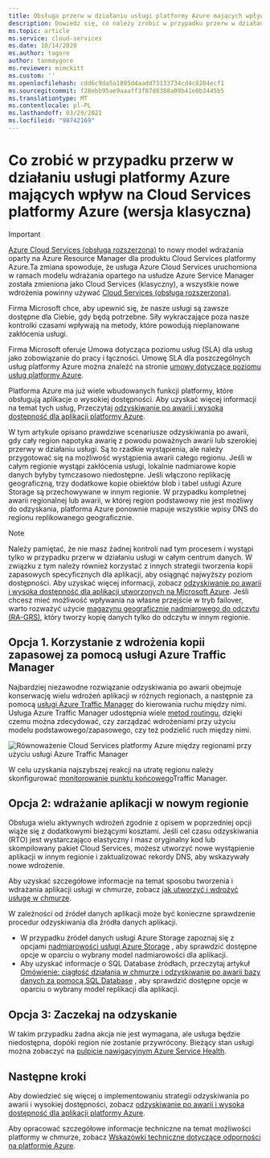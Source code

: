 ```yaml
---
title: Obsługa przerw w działaniu usługi platformy Azure mających wpływ na Cloud Services platformy Azure (wersja klasyczna)
description: Dowiedz się, co należy zrobić w przypadku przerw w działaniu usługi platformy Azure mających wpływ na Cloud Services platformy Azure.
ms.topic: article
ms.service: cloud-services
ms.date: 10/14/2020
ms.author: tagore
author: tanmaygore
ms.reviewer: mimckitt
ms.custom: ''
ms.openlocfilehash: cdd6c9da5a1895d4aadd73133734cd4c8204ecf1
ms.sourcegitcommit: f28ebb95ae9aaaff3f87d8388a09b41e0b3445b5
ms.translationtype: MT
ms.contentlocale: pl-PL
ms.lasthandoff: 03/29/2021
ms.locfileid: "98742169"
---
```

# <a name="what-to-do-in-the-event-of-an-azure-service-disruption-that-impacts-azure-cloud-services-classic"></a>Co zrobić w przypadku przerw w działaniu usługi platformy Azure mających wpływ na Cloud Services platformy Azure (wersja klasyczna)

> [!IMPORTANT]
> [Azure Cloud Services (obsługa rozszerzona)](../cloud-services-extended-support/overview.md) to nowy model wdrażania oparty na Azure Resource Manager dla produktu Cloud Services platformy Azure.Ta zmiana spowoduje, że usługa Azure Cloud Services uruchomiona w ramach modelu wdrażania opartego na usłudze Azure Service Manager została zmieniona jako Cloud Services (klasyczny), a wszystkie nowe wdrożenia powinny używać [Cloud Services (obsługa rozszerzona)](../cloud-services-extended-support/overview.md).

Firma Microsoft chce, aby upewnić się, że nasze usługi są zawsze dostępne dla Ciebie, gdy będą potrzebne. Siły wykraczające poza nasze kontrolki czasami wpływają na metody, które powodują nieplanowane zakłócenia usługi.

Firma Microsoft oferuje Umowa dotycząca poziomu usług (SLA) dla usług jako zobowiązanie do pracy i łączności. Umowę SLA dla poszczególnych usług platformy Azure można znaleźć na stronie [umowy dotyczące poziomu usług platformy Azure](https://azure.microsoft.com/support/legal/sla/).

Platforma Azure ma już wiele wbudowanych funkcji platformy, które obsługują aplikacje o wysokiej dostępności. Aby uzyskać więcej informacji na temat tych usług, Przeczytaj [odzyskiwanie po awarii i wysoką dostępność dla aplikacji platformy Azure](/azure/architecture/framework/resiliency/backup-and-recovery).

W tym artykule opisano prawdziwe scenariusze odzyskiwania po awarii, gdy cały region napotyka awarię z powodu poważnych awarii lub szerokiej przerwy w działaniu usługi. Są to rzadkie wystąpienia, ale należy przygotować się na możliwość wystąpienia awarii całego regionu. Jeśli w całym regionie wystąpi zakłócenia usługi, lokalnie nadmiarowe kopie danych byłyby tymczasowo niedostępne. Jeśli włączono replikację geograficzną, trzy dodatkowe kopie obiektów blob i tabel usługi Azure Storage są przechowywane w innym regionie. W przypadku kompletnej awarii regionalnej lub awarii, w której region podstawowy nie jest możliwy do odzyskania, platforma Azure ponownie mapuje wszystkie wpisy DNS do regionu replikowanego geograficznie.

> [!NOTE]
> Należy pamiętać, że nie masz żadnej kontroli nad tym procesem i wystąpi tylko w przypadku przerw w działaniu usługi w całym centrum danych. W związku z tym należy również korzystać z innych strategii tworzenia kopii zapasowych specyficznych dla aplikacji, aby osiągnąć najwyższy poziom dostępności. Aby uzyskać więcej informacji, zobacz [odzyskiwanie po awarii i wysoka dostępność dla aplikacji utworzonych na Microsoft Azure](/azure/architecture/framework/resiliency/backup-and-recovery). Jeśli chcesz mieć możliwość wpływania na własne przejście w tryb failover, warto rozważyć użycie [magazynu geograficznie nadmiarowego do odczytu (RA-GRS)](../storage/common/storage-redundancy.md), który tworzy kopię danych tylko do odczytu w innym regionie.
>
>


## <a name="option-1-use-a-backup-deployment-through-azure-traffic-manager"></a>Opcja 1. Korzystanie z wdrożenia kopii zapasowej za pomocą usługi Azure Traffic Manager
Najbardziej niezawodne rozwiązanie odzyskiwania po awarii obejmuje konserwację wielu wdrożeń aplikacji w różnych regionach, a następnie za pomocą [usługi Azure Traffic Manager](../traffic-manager/traffic-manager-overview.md) do kierowania ruchu między nimi. Usługa Azure Traffic Manager udostępnia wiele [metod routingu](../traffic-manager/traffic-manager-routing-methods.md), dzięki czemu można zdecydować, czy zarządzać wdrożeniami przy użyciu modelu podstawowego/zapasowego, czy też podzielić ruch między nimi.

![Równoważenie Cloud Services platformy Azure między regionami przy użyciu usługi Azure Traffic Manager](./media/cloud-services-disaster-recovery-guidance/using-azure-traffic-manager.png)

W celu uzyskania najszybszej reakcji na utratę regionu należy skonfigurować [monitorowanie punktu końcowego](../traffic-manager/traffic-manager-monitoring.md)Traffic Manager.

## <a name="option-2-deploy-your-application-to-a-new-region"></a>Opcja 2: wdrażanie aplikacji w nowym regionie
Obsługa wielu aktywnych wdrożeń zgodnie z opisem w poprzedniej opcji wiąże się z dodatkowymi bieżącymi kosztami. Jeśli cel czasu odzyskiwania (RTO) jest wystarczająco elastyczny i masz oryginalny kod lub skompilowany pakiet Cloud Services, możesz utworzyć nowe wystąpienie aplikacji w innym regionie i zaktualizować rekordy DNS, aby wskazywały nowe wdrożenie.

Aby uzyskać szczegółowe informacje na temat sposobu tworzenia i wdrażania aplikacji usługi w chmurze, zobacz [jak utworzyć i wdrożyć usługę w chmurze](cloud-services-how-to-create-deploy-portal.md).

W zależności od źródeł danych aplikacji może być konieczne sprawdzenie procedur odzyskiwania dla źródła danych aplikacji.

* W przypadku źródeł danych usługi Azure Storage zapoznaj się z opcjami [nadmiarowości usługi Azure Storage](../storage/common/storage-redundancy.md) , aby sprawdzić dostępne opcje w oparciu o wybrany model nadmiarowości dla aplikacji.
* Aby uzyskać informacje o SQL Database źródłach, przeczytaj artykuł [Omówienie: ciągłość działania w chmurze i odzyskiwanie po awarii bazy danych za pomocą SQL Database](../azure-sql/database/business-continuity-high-availability-disaster-recover-hadr-overview.md) , aby sprawdzić dostępne opcje w oparciu o wybrany model replikacji dla aplikacji.


## <a name="option-3-wait-for-recovery"></a>Opcja 3: Zaczekaj na odzyskanie
W takim przypadku żadna akcja nie jest wymagana, ale usługa będzie niedostępna, dopóki region nie zostanie przywrócony. Bieżący stan usługi można zobaczyć na [pulpicie nawigacyjnym Azure Service Health](https://azure.microsoft.com/status/).

## <a name="next-steps"></a>Następne kroki
Aby dowiedzieć się więcej o implementowaniu strategii odzyskiwania po awarii i wysokiej dostępności, zobacz [odzyskiwanie po awarii i wysoka dostępność dla aplikacji platformy Azure](/azure/architecture/framework/resiliency/backup-and-recovery).

Aby opracować szczegółowe informacje techniczne na temat możliwości platformy w chmurze, zobacz [Wskazówki techniczne dotyczące odporności na platformie Azure](/azure/architecture/checklist/resiliency-per-service).